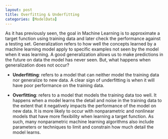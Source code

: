 ```yaml
---
layout: post
title: Overfitting & Underfitting
categories: [ModelData]
---
```


As it has previously seen, the goal in Machine Learning is to approximate a target function using training data and later check the performance against a testing set. Generalization refers to how well the concepts learned by a machine learning model apply to specific examples not seen by the model when it was learning. A good generalization allows us to make predictions in the future on data the model has never seen. But, what happens when generalization does not occur?

* **Underfitting**: refers to a model that can neither model the training data nor generalize to new data. A clear sign of underfitting is when it will have poor performance on the training data.

* **Overfitting**: refers to a model that models the training data too well. It happens when a model learns the detail and noise in the training data to the extent that it negatively impacts the performance of the model on new data. It is more likely to occur with nonparametric and nonlinear models that have more flexibility when learning a target function. As such, many nonparametric machine learning algorithms also include parameters or techniques to limit and constrain how much detail the model learns.